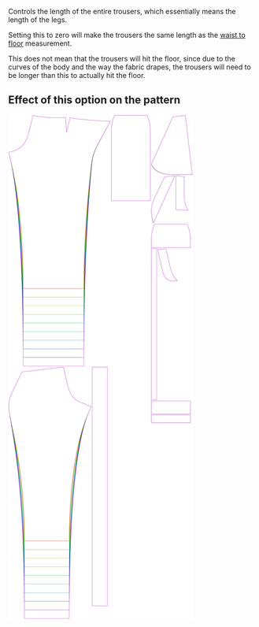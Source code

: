 Controls the length of the entire trousers, which essentially means the length of the legs.

<Note>

Setting this to zero will make the trousers the same length as the [waist to floor](/docs/measurements/waisttofloor) measurement.

This does not mean that the trousers will hit the floor, since due to the curves of the body and the way the fabric drapes,
the trousers will need to be longer than this to actually hit the floor.

</Note>

## Effect of this option on the pattern

![This image shows the effect of this option by superimposing several variants that have a different value for this option](charlie_lengthbonus_sample.svg "Effect of this option on the pattern")
